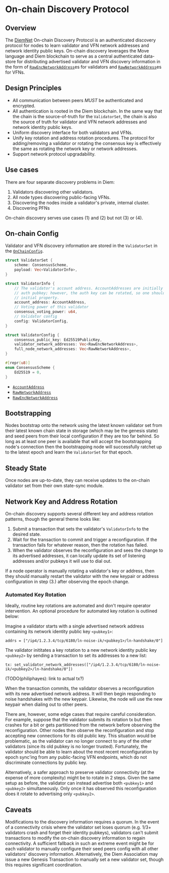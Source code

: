 # On-chain Discovery Protocol

## Overview

The [DiemNet](README.md) On-chain Discovery Protocol is an authenticated discovery protocol for nodes to learn validator and VFN network addresses and network identity public keys. On-chain discovery leverages the Move language and Diem blockchain to serve as a central authenticated data-store for distributing advertised validator and VFN discovery information in the form of [`RawEncNetworkAddress`](network-address.md)es for validators and [`RawNetworkAddress`](network-address.md)es for VFNs.

## Design Principles

* All communication between peers _MUST_ be authenticated and encrypted.
* All authentication is rooted in the Diem blockchain. In the same way that the chain is the source-of-truth for the `ValidatorSet`, the chain is also the source of truth for validator and VFN network addresses and network identity public keys.
* Uniform discovery interface for both validators and VFNs.
* Unify key rotation and address rotation procedures. The protocol for adding/removing a validator or rotating the consensus key is effectively the same as rotating the network key or network addresses.
* Support network protocol upgradability.

## Use cases

There are four separate discovery problems in Diem:

1. Validators discovering other validators.
2. All node types discovering public-facing VFNs.
3. Discovering the nodes inside a validator's private, internal cluster.
4. Discovering PFNs

On-chain discovery serves use cases (1) and (2) but not (3) or (4).

## On-chain Config

Validator and VFN discovery information are stored in the `ValidatorSet` in the [`OnChainConfig`](../consensus/README.md#onchainconfig).

```rust
struct ValidatorSet {
    scheme: ConsensusScheme,
    payload: Vec<ValidatorInfo>,
}

struct ValidatorInfo {
    // The validator's account address. AccountAddresses are initially derived from the account
    // auth pubkey; however, the auth key can be rotated, so one should not rely on this
    // initial property.
    account_address: AccountAddress,
    // Voting power of this validator
    consensus_voting_power: u64,
    // Validator config
    config: ValidatorConfig,
}

struct ValidatorConfig {
    consensus_public_key: Ed25519PublicKey,
    validator_network_addresses: Vec<RawEncNetworkAddress>,
    full_node_network_addresses: Vec<RawNetworkAddress>,
}

#[repr(u8)]
enum ConsensusScheme {
    Ed25519 = 0,
}
```

* [`AccountAddress`](../common/data_structures.md#accountaddress)
* [`RawNetworkAddress`](network-address.md)
* [`RawEncNetworkAddress`](network-address.md)

## Bootstrapping

Nodes bootstrap onto the network using the latest known validator set from their latest known chain state in storage (which may be the genesis state) and seed peers from their local configuration if they are too far behind. So long as at least one peer is available that will accept the bootstrapping node's connection then the bootstrapping node will successfully ratchet up to the latest epoch and learn the `ValidatorSet` for that epoch.

## Steady State

Once nodes are up-to-date, they can receive updates to the on-chain validator set from their own state-sync module.

## Network Key and Address Rotation

On-chain discovery supports several different key and address rotation patterns, though the general theme looks like:

1. Submit a transaction that sets the validator's `ValidatorInfo` to the desired state.
2. Wait for the transaction to commit and trigger a reconfiguration. If the transaction fails for whatever reason, then the rotation has failed.
3. When the validator observes the reconfiguration and sees the change to its advertised addresses, it can locally update its set of listening addresses and/or pubkeys it will use to dial out.

If a node operator is manually rotating a validator's key or address, then they should manually restart the validator with the new keypair or address configuration in step (3.) after observing the epoch change.

### Automated Key Rotation

Ideally, routine key rotations are automated and don't require operator intervention. An optional procedure for automated key rotation is outlined below:

Imagine a validator starts with a single advertised network address containing its network identity public key `<pubkey1>`:

```
addrs = ["/ip4/1.2.3.4/tcp/6180/ln-noise-ik/<pubkey1>/ln-handshake/0"]
```

The validator inititates a key rotation to a new network identity public key `<pubkey2>` by sending a transaction to set its addresses to a new list:

```
tx: set_validator_network_addresses(["/ip4/1.2.3.4/tcp/6180/ln-noise-ik/<pubkey2>/ln-handshake/0"])
```

(TODO(philiphayes): link to actual tx?)

When the transaction commits, the validator observes a reconfiguration with its new advertised network address. It will then begin responding to noise handshakes with the new keypair. Likewise, the node will use the new keypair when dialing out to other peers.

There are, however, some edge cases that require careful consideration. For example, suppose that the validator submits its rotation tx but then crashes for a bit or gets partitioned from the network before observing the reconfiguration. Other nodes then observe the reconfiguration and stop accepting new connections for its old public key. This situation would be problematic, as the validator can no longer connect to any of the other validators (since its old pubkey is no longer trusted). Fortunately, the validator should be able to learn about the most recent reconfiguration by epoch sync'ing from any public-facing VFN endpoints, which do not discriminate connections by public key.

Alternatively, a safer approach to preserve validator connectivity (at the expense of more complexity) might be to rotate in 2 steps. Given the same setup as before, the validator can instead advertise both `<pubkey1>` and `<pubkey2>` simultaneously. Only once it has observed this reconfiguration does it rotate to advertising only `<pubkey2>`.

## Caveats

Modifications to the discovery information requires a quorum. In the event of a connectivity crisis where the validator set loses quorum (e.g. 1/3+ validators crash and forget their identity pubkeys), validators can't submit transactions to modify the on-chain discovery information to regain connectivity. A sufficient fallback in such an extreme event might be for each validator to manually configure their seed peers config with all other validators' discovery information. Alternatively, the Diem Association may issue a new Genesis Transaction to manually set a new validator set, though this requires significant coordination.
